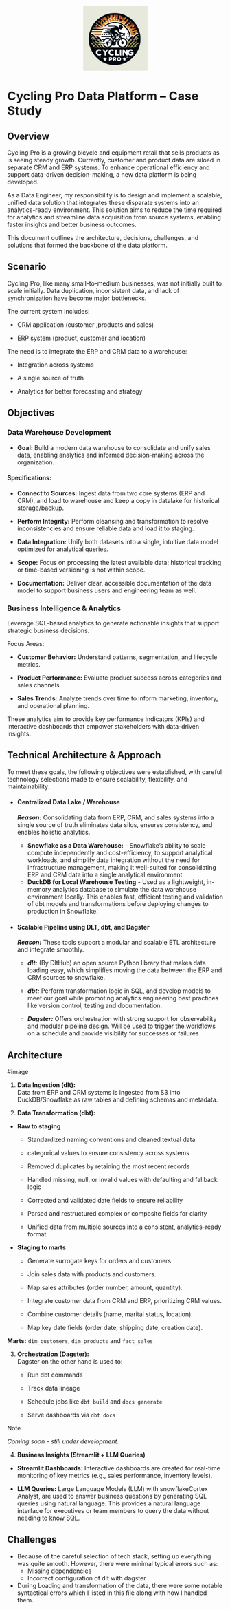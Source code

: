 <p align="center">
  <img src="https://github.com/Konzisam/cyclingPro/blob/master/docs/images/bike.jpeg" alt="logo" width="150"/>
</p>

# Cycling Pro Data Platform – Case Study
## Overview
Cycling Pro is a growing bicycle and equipment retail that sells products as is seeing steady growth. Currently, customer and product data are siloed in separate CRM and ERP systems. To enhance operational efficiency and support data-driven decision-making, a new data platform is being developed.

As a Data Engineer, my responsibility is to design and implement a scalable, unified data solution that integrates these disparate systems into an analytics-ready environment. This solution aims to reduce the time required for analytics and streamline data acquisition from source systems, enabling faster insights and better business outcomes.

This document outlines the architecture, decisions, challenges, and solutions that formed the backbone of the data platform.

## Scenario
Cycling Pro, like many small-to-medium businesses, was not initially built to scale initially. Data duplication, inconsistent data, and lack of synchronization have become major bottlenecks.

The current system includes:

* CRM application (customer ,products and sales)

* ERP system (product, customer and location)

The need is to integrate the ERP and CRM data to a warehouse:

* Integration across systems

* A single source of truth

* Analytics for better forecasting and strategy

## Objectives
### Data Warehouse Development
* **Goal:** Build a modern data warehouse to consolidate and unify sales data, enabling analytics and informed decision-making across the organization.

#### Specifications:

* **Connect to Sources:** Ingest data from two core systems (ERP and CRM), and load to warehouse and keep a copy in datalake for historical storage/backup.

* **Perform Integrity:** Perform cleansing and transformation to resolve inconsistencies and ensure reliable data and load it to staging.

* **Data Integration:** Unify both datasets into a single, intuitive data model optimized for analytical queries.

* **Scope:** Focus on processing the latest available data; historical tracking or time-based versioning is not within scope.

* **Documentation:** Deliver clear, accessible documentation of the data model to support business users and engineering team as well.

### Business Intelligence & Analytics
Leverage SQL-based analytics to generate actionable insights that support strategic business decisions.

Focus Areas:

* **Customer Behavior:** Understand patterns, segmentation, and lifecycle metrics.

* **Product Performance:** Evaluate product success across categories and sales channels.

* **Sales Trends:** Analyze trends over time to inform marketing, inventory, and operational planning.

These analytics aim to provide key performance indicators (KPIs) and interactive dashboards that empower stakeholders with data-driven insights.


## Technical Architecture & Approach
To meet these goals, the following objectives were established, with careful technology selections made to ensure scalability, flexibility, and maintainability:

* #### Centralized Data Lake / Warehouse

    _**Reason:**_ Consolidating data from ERP, CRM, and sales systems into a single source of truth eliminates data silos, ensures consistency, and enables holistic analytics.
  * **Snowflake as a Data Warehouse:** - Snowflake’s ability to scale compute independently and cost-efficiency, to support analytical workloads, and simplify data integration without the need for infrastructure management, making it well-suited for consolidating ERP and CRM data into a single analytical environment
  * **DuckDB for Local Warehouse Testing** -  Used as a lightweight, in-memory analytics database to simulate the data warehouse environment locally. This enables fast, efficient testing and validation of dbt models and transformations before deploying changes to production in Snowflake.

* #### Scalable Pipeline using DLT, dbt, and Dagster

    _**Reason:**_ These tools support a modular and scalable ETL architecture and integrate smoothly.

    * **_dlt:_** (By DltHub) an open source Python library that makes data loading easy, which simplifies moving the data between the ERP and CRM sources to snowflake. 

  * **_dbt:_** Perform transformation logic in SQL, and develop models to meet our goal while promoting analytics engineering best practices like version control, testing and documentation.

  * **_Dagster:_** Offers orchestration with strong support for observability and modular pipeline design. Will be used to trigger the workflows on a schedule and provide visibility for successes or failures

  
## Architecture
#image

1. **Data Ingestion (dlt):**\
Data from ERP and CRM systems is ingested from S3 into DuckDB/Snowflake as raw tables and defining schemas and metadata.

2. **Data Transformation (dbt):**
* **Raw to staging**
  * Standardized naming conventions and cleaned textual data

  * categorical values to ensure consistency across systems

  * Removed duplicates by retaining the most recent records

  * Handled missing, null, or invalid values with defaulting and fallback logic

  * Corrected and validated date fields to ensure reliability

  * Parsed and restructured complex or composite fields for clarity

  * Unified data from multiple sources into a consistent, analytics-ready format
  

* **Staging to marts**
  * Generate surrogate keys for orders and customers.

  * Join sales data with products and customers.

  * Map sales attributes (order number, amount, quantity).

  * Integrate customer data from CRM and ERP, prioritizing CRM values.

  * Combine customer details (name, marital status, location).

  * Map key date fields (order date, shipping date, creation date).
  
**Marts:**  `dim_customers`,  `dim_products` and  `fact_sales`

3. **Orchestration (Dagster):** \
Dagster on the other hand is used to:

   * Run dbt commands

   * Track data lineage

   * Schedule jobs like `dbt build` and `docs generate`

   * Serve dashboards via `dbt docs`

>[!NOTE]
>_Coming soon - still under development._

4. **Business Insights (Streamlit + LLM Queries)**

* **Streamlit Dashboards:** Interactive dashboards are created for real-time monitoring of key metrics (e.g., sales performance, inventory levels).

* **LLM Queries:** Large Language Models (LLM) with snowflakeCortex Analyst, are used to answer business questions by generating SQL queries using natural language. This provides a natural language interface for executives or team members to query the data without needing to know SQL.

## Challenges
* Because of the careful selection of tech stack, setting up everything was quite smooth. However, there were minimal typical errors such as:
  * Missing dependencies 
  * Incorrect configuration of dlt with dagster
* During Loading and transformation of the data, there were some notable syntactical errors which I listed in this file along with how I handled them.







